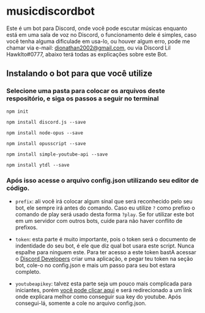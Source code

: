 # musicdiscordbot
Este é um bot para Discord, onde você pode escutar músicas enquanto está em uma sala de voz no Discord, o funcionamento dele é simples, caso você tenha alguma dificulade em usa-lo, ou houver algum erro, pode me chamar via e-mail: dionathan2002@gmail.com, ou via Discord Lil Hawklto#0777, abaixo terá todas as explicações sobre este Bot.

## Instalando o bot para que você utilize

### Selecione uma pasta para colocar os arquivos deste respositório, e siga os passos a seguir no terminal


`npm init`

`npm install discord.js --save`

`npm install node-opus --save`

`npm install opusscript --save`

`npm install simple-youtube-api --save`

`npm install ytdl --save`


### Após isso acesse o arquivo config.json utilizando seu editor de código.
- `prefix`: ali você irá colocar algum sinal que será reconhecido pelo seu bot, ele sempre irá antes do comando. Caso eu utilize `?` como prefixo o comando de play será usado desta forma `?play`. Se for utilizar este bot em um servidor com outros bots, cuide para não haver conflito de prefixos.

- `token`: esta parte é muito importante, pois o token será o documento de indentidade do seu bot, é ele que diz qual bot usara este script. Nunca espalhe para ninguem este. Para ter acesso a este token bastA acessar o [Discord Developers](https://discord.com/developers/applications) criar uma aplicação, e pegar teu token na seção bot, cole-o no config.json e mais um passo para seu bot estara completo.

- `youtubeapikey`: talvez esta parte seja um pouco mais complicada para iniciantes, porém [você pode clicar aqui](https://blog.difluir.com/2016/10/como-criar-uma-chave-de-api-para-youtube/#:~:text=Criando%20o%20Projeto%20e%20a%20Chave%20de%20API&text=Em%20seguida%20v%C3%A1%20em%20Biblioteca,a%20op%C3%A7%C3%A3o%20Chave%20de%20API.) e será redirecionado a um link onde explicara melhor como conseguir sua key do youtube. Após consegui-lá, somente a cole no arquivo config.json.

